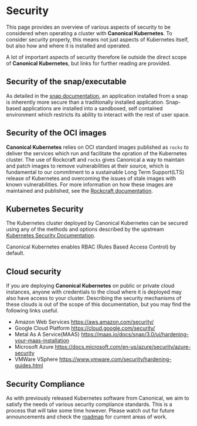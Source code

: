 # Security 

This page provides an overview of various aspects of security to be considered
when operating a cluster with **Canonical Kubernetes**. To consider security
properly, this means not just aspects of Kubernetes itself, but also how and
where it is installed and operated.

A lot of important aspects of security therefore lie outside the direct scope
of **Canonical Kubernetes**, but links for further reading
are provided.

## Security of the snap/executable

As detailed in the [snap documentation][], an application installed from a snap
is inherently more secure than a traditionally installed application.
Snap-based applications are installed into a sandboxed, self contained
environment which restricts its ability to interact with the rest of user
space.

## Security of the OCI images

**Canonical Kubernetes** relies on OCI standard images published as `rocks` to
deliver the services which run and facilitate the opration of the Kubernetes
cluster. The use of Rockcraft and `rocks` gives Canonical a way to maintain and
patch images to remove vulnerabilities at their source, which is fundamental to
our commitment to a sustainable Long Term Support(LTS) release of Kubernetes
and overcoming the issues of stale images with known vulnerabilities. For more
information on how these images are maintained and published, see the
[Rockcraft documentation][rocks-security]. 

## Kubernetes Security

The Kubernetes cluster deployed by Canonical Kubernetes can be secured using
any of the methods and options described by the upstream
[Kubernetes Security Documentation][].

Canonical Kubernetes enables RBAC (Rules Based Access Control) by default.

## Cloud security

If you are deploying **Canonical Kubernetes** on public or private cloud
instances, anyone with credentials to the cloud where it is deployed may also
have access to your cluster. Describing the security mechanisms of these clouds
is out of the scope of this documentation, but you may find the following links
useful.

-  Amazon Web Services <https://aws.amazon.com/security/>
-  Google Cloud Platform <https://cloud.google.com/security/>
-  Metal As A Service(MAAS) <https://maas.io/docs/snap/3.0/ui/hardening-your-maas-installation>
-  Microsoft Azure <https://docs.microsoft.com/en-us/azure/security/azure-security>
-  VMWare VSphere <https://www.vmware.com/security/hardening-guides.html>

## Security Compliance

As with previously released Kubernetes software from Canonical, we aim to
satisfy the needs of various security compliance standards. This is a process
that will take some time however. Please watch out for future announcements and
check the [roadmap][] for current areas of work.

<!-- LINKS -->

[Kubernetes Security documentation]: https://kubernetes.io/docs/concepts/security/overview/
[snap documentation]: https://snapcraft.io/docs/security-sandboxing
[rocks-security]: https://canonical-rockcraft.readthedocs-hosted.com/en/latest/explanation/rockcraft/
[roadmap]: ../reference/roadmap

